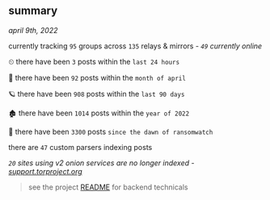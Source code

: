 
## summary
_april 9th, 2022_

currently tracking `95` groups across `135` relays & mirrors - _`49` currently online_

⏲ there have been `3` posts within the `last 24 hours`

🦈 there have been `92` posts within the `month of april`

🪐 there have been `908` posts within the `last 90 days`

🏚 there have been `1014` posts within the `year of 2022`

🦕 there have been `3300` posts `since the dawn of ransomwatch`

there are `47` custom parsers indexing posts

_`20` sites using v2 onion services are no longer indexed - [support.torproject.org](https://support.torproject.org/onionservices/v2-deprecation/)_

> see the project [README](https://github.com/thetanz/ransomwatch#ransomwatch--) for backend technicals
